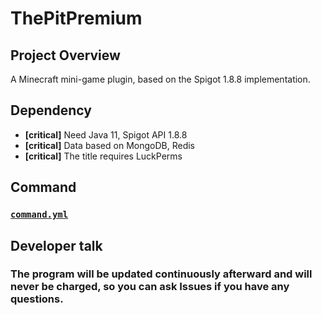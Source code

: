 # ThePitPremium

## Project Overview

A Minecraft mini-game plugin, based on the Spigot 1.8.8 implementation.

## Dependency

- **[critical]** Need Java 11, Spigot API 1.8.8
- **[critical]** Data based on MongoDB, Redis
- **[critical]** The title requires LuckPerms

## Command

### [`command.yml`](.github/docs/command.yml)

## Developer talk

### The program will be updated continuously afterward and will never be charged, so you can ask Issues if you have any questions.

